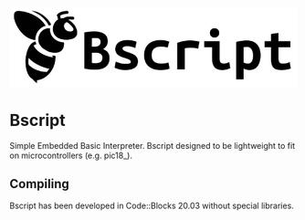 ![Alt text](res/bscript_logo_trans.png?raw=true "Bscript logo")


# Bscript
Simple Embedded Basic Interpreter. Bscript designed to be lightweight to fit on microcontrollers (e.g. pic18_).

## Compiling

Bscript has been developed in Code::Blocks 20.03 without special libraries.
